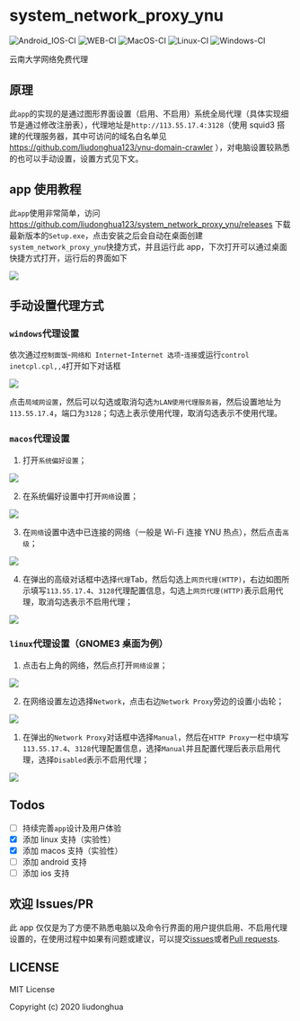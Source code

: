 # system_network_proxy_ynu

![Android_IOS-CI](https://github.com/liudonghua123/system_network_proxy_ynu/workflows/Android_IOS-CI/badge.svg)
![WEB-CI](https://github.com/liudonghua123/system_network_proxy_ynu/workflows/WEB-CI/badge.svg)
![MacOS-CI](https://github.com/liudonghua123/system_network_proxy_ynu/workflows/MacOS-CI/badge.svg)
![Linux-CI](https://github.com/liudonghua123/system_network_proxy_ynu/workflows/Linux-CI/badge.svg)
![Windows-CI](https://github.com/liudonghua123/system_network_proxy_ynu/workflows/Windows-CI/badge.svg)

云南大学网络免费代理

## 原理

此`app`的实现的是通过图形界面设置（启用、不启用）系统全局代理（具体实现细节是通过修改注册表），代理地址是`http://113.55.17.4:3128`（使用 squid3 搭建的代理服务器，其中可访问的域名白名单见 https://github.com/liudonghua123/ynu-domain-crawler ），对电脑设置较熟悉的也可以手动设置，设置方式见下文。

## app 使用教程

此`app`使用非常简单，访问 https://github.com/liudonghua123/system_network_proxy_ynu/releases 下载最新版本的`Setup.exe`，点击安装之后会自动在桌面创建 `system_network_proxy_ynu`快捷方式，并且运行此 app，下次打开可以通过桌面快捷方式打开，运行后的界面如下

![](resources/app_snapshot.png)

## 手动设置代理方式

### `windows`代理设置

依次通过`控制面饭`-`网络和 Internet`-`Internet 选项`-`连接`或运行`control inetcpl.cpl,,4`打开如下对话框

![](resources/windows_proxy_settings.png)

点击`局域网设置`，然后可以勾选或取消勾选`为LAN使用代理服务器`，然后设置地址为`113.55.17.4`，端口为`3128`；勾选上表示使用代理，取消勾选表示不使用代理。

### `macos`代理设置

1. 打开`系统偏好设置`；

![](resources/macos_proxy_settings_1.png)

2. 在系统偏好设置中打开`网络`设置；

![](resources/macos_proxy_settings_2.png)

3. 在`网络`设置中选中已连接的网络（一般是 Wi-Fi 连接 YNU 热点），然后点击`高级`；

![](resources/macos_proxy_settings_3.png)

4. 在弹出的高级对话框中选择`代理`Tab，然后勾选上`网页代理(HTTP)`，右边如图所示填写`113.55.17.4`、`3128`代理配置信息，勾选上`网页代理(HTTP)`表示启用代理，取消勾选表示不启用代理；

![](resources/macos_proxy_settings_4.png)

### `linux`代理设置（GNOME3 桌面为例）

1. 点击右上角的网络，然后点打开`网络设置`；

![](resources/linux_proxy_settings_1.png)

2. 在网络设置左边选择`Network`，点击右边`Network Proxy`旁边的设置小齿轮；

![](resources/linux_proxy_settings_2.png)

1. 在弹出的`Network Proxy`对话框中选择`Manual`，然后在`HTTP Proxy`一栏中填写`113.55.17.4`、`3128`代理配置信息，选择`Manual`并且配置代理后表示启用代理，选择`Disabled`表示不启用代理；

![](resources/linux_proxy_settings_3.png)

## Todos

- [ ] 持续完善`app`设计及用户体验
- [x] 添加 linux 支持（实验性）
- [x] 添加 macos 支持（实验性）
- [ ] 添加 android 支持
- [ ] 添加 ios 支持

## 欢迎 Issues/PR

此 app 仅仅是为了方便不熟悉电脑以及命令行界面的用户提供启用、不启用代理设置的，在使用过程中如果有问题或建议，可以提交[issues](https://github.com/liudonghua123/system_network_proxy_ynu/issues)或者[Pull requests](https://github.com/liudonghua123/system_network_proxy_ynu/pulls).

## LICENSE

MIT License

Copyright (c) 2020 liudonghua
